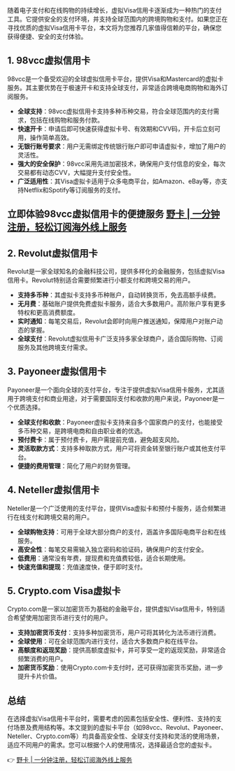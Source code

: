 随着电子支付和在线购物的持续增长，虚拟Visa信用卡逐渐成为一种热门的支付工具。它提供安全的支付环境，并支持全球范围内的跨境购物和支付。如果您正在寻找优质的虚拟Visa信用卡平台，本文将为您推荐几家值得信赖的平台，确保您获得便捷、安全的支付体验。

## 1. 98vcc虚拟信用卡

98vcc是一个备受欢迎的全球虚拟信用卡平台，提供Visa和Mastercard的虚拟卡服务。其主要优势在于极速开卡和支持全球支付，非常适合跨境电商购物和海外订阅服务。

- **全球支持**：98vcc虚拟信用卡支持多种币种交易，符合全球范围内的支付需求，包括在线购物和服务付款。
- **快速开卡**：申请后即可快速获得虚拟卡号、有效期和CVV码，开卡后立刻可用，操作简单高效。
- **无银行账号要求**：用户无需绑定传统银行账户即可申请虚拟卡，增加了用户的灵活性。
- **强大的安全保护**：98vcc采用先进加密技术，确保用户支付信息的安全，每次交易都有动态CVV，大幅提升支付安全性。
- **广泛适用性**：其Visa虚拟卡适用于众多电商平台，如Amazon、eBay等，亦支持Netflix和Spotify等订阅服务的支付。

## 立即体验98vcc虚拟信用卡的便捷服务 [野卡 | 一分钟注册，轻松订阅海外线上服务](https://bit.ly/bewildcard)

## 2. Revolut虚拟信用卡

Revolut是一家全球知名的金融科技公司，提供多样化的金融服务，包括虚拟Visa信用卡。Revolut特别适合需要频繁进行小额支付和跨境交易的用户。

- **支持多币种**：其虚拟卡支持多币种账户，自动转换货币，免去高额手续费。
- **无月费**：基础账户提供免费虚拟卡服务，适合大多数用户。高阶账户享有更多特权和更高消费额度。
- **实时通知**：每笔交易后，Revolut会即时向用户推送通知，保障用户对账户动态的掌握。
- **全球支付**：Revolut虚拟信用卡广泛支持多家全球商户，适合国际购物、订阅服务及其他跨境支付需求。

## 3. Payoneer虚拟信用卡

Payoneer是一个面向全球的支付平台，专注于提供虚拟Visa信用卡服务，尤其适用于跨境支付和商业用途，对于需要国际支付和收款的用户来说，Payoneer是一个优质选择。

- **全球支付和收款**：Payoneer虚拟卡支持来自多个国家商户的支付，也能接受多币种交易，是跨境电商和自由职业者的优选。
- **预付费卡**：属于预付费卡，用户需提前充值，避免超支风险。
- **灵活取款方式**：支持多种取款方式，用户可将资金转至银行账户或其他支付平台。
- **便捷的费用管理**：简化了用户的财务管理。

## 4. Neteller虚拟信用卡

Neteller是一个广泛使用的支付平台，提供Visa虚拟卡和预付卡服务，适合频繁进行在线支付和跨境交易的用户。

- **全球购物支持**：可用于全球大部分商户的支付，涵盖许多国际电商平台和在线服务。
- **高安全性**：每笔交易需输入独立密码和验证码，确保用户的支付安全。
- **低费用**：通常没有年费，提现费和充值费较低，适合长期使用。
- **快速充值和提现**：充值速度快，便于即时支付。

## 5. Crypto.com Visa虚拟卡

Crypto.com是一家以加密货币为基础的金融平台，提供虚拟Visa信用卡，特别适合希望使用加密货币进行支付的用户。

- **支持加密货币支付**：支持多种加密货币，用户可将其转化为法币进行消费。
- **全球使用**：可在全球范围内进行支付，适合大多数商户和在线平台。
- **高额度和返现奖励**：提供高额度虚拟卡，并可享受一定的返现奖励，非常适合频繁消费的用户。
- **加密货币奖励**：使用Crypto.com卡支付时，还可获得加密货币奖励，进一步提升卡片价值。

## 总结

在选择虚拟Visa信用卡平台时，需要考虑的因素包括安全性、便利性、支持的支付场景及费用结构等。本文提到的虚拟卡平台（如98vcc、Revolut、Payoneer、Neteller、Crypto.com等）均具备高安全性、全球支付支持和灵活的使用场景，适应不同用户的需求。您可以根据个人的使用情况，选择最适合您的虚拟卡。

👉 [野卡 | 一分钟注册，轻松订阅海外线上服务](https://bit.ly/bewildcard)